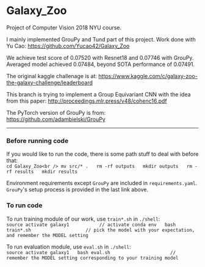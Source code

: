 # Galaxy_Zoo

Project of Computer Vision 2018 NYU course.

I mainly implemented GrouPy and Tund part of this project. Work done with Yu Cao:
https://github.com/Yucao42/Galaxy_Zoo

We achieve test score of 0.07520 with Resnet18 and 0.07746 with GrouPy. Averaged model achieved 0.07484, beyond SOTA performance of 0.07491.

The original kaggle challenage is at:
https://www.kaggle.com/c/galaxy-zoo-the-galaxy-challenge/leaderboard

This branch is trying to implement a Group Equivariant CNN with the idea from this paper:
http://proceedings.mlr.press/v48/cohenc16.pdf

The PyTorch version of GrouPy is from:
https://github.com/adambielski/GrouPy

_________________________________________________________________________________________________________________________

### Before running code

If you would like to run the code, there is some path stuff to deal with before that:\
`
cd Galaxy_Zoo<br />
mv src/* .  
rm -rf outputs  
mkdir outputs  
rm -rf results  
mkdir results  
`

Environment requirements except `GrouPy` are included in `requirements.yaml`. `GrouPy`'s setup process is provided in the last link above.

### To run code

To run training module of our work, use `train*.sh` in `./shell`:\
`
source activate galaxy1           // activate conda env  
bash train*.sh                    // pick the model with your expectation, and remember the MODEL setting  
`

To run evaluation module, use `eval.sh` in `./shell`:\
`
source activate galaxy1  
bash eval.sh                      // remember the MODEL setting corresponding to your training model  
`
